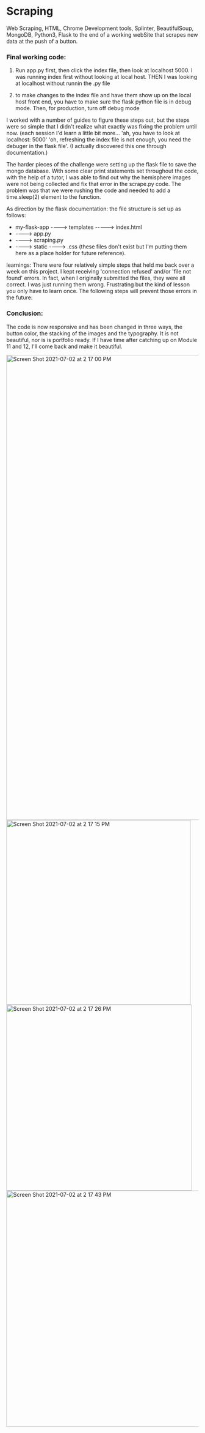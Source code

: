 # Scraping

Web Scraping, HTML, Chrome Development tools, Splinter, BeautifulSoup, MongoDB, Python3, Flask to the end of a working webSite that scrapes new data at the push of a button. 

### Final working code: 

1) Run app.py first, then click the index file, then look at localhost 5000. 
  I was running index first without looking at local host. THEN I was looking at localhost without runnin the .py file
  
2) to make changes to the index file and have them show up on the local host front end, you have to make sure the flask python file is in debug mode. Then, for production, turn off debug mode

I worked with a number of guides to figure these steps out, but the steps were so simple that I didn't realize what exactly was fixing the problem until now. (each session I'd learn a little bit more... 'ah, you have to look at localhost: 5000' 'oh, refreshing the index file is not enough, you need the debuger in the flask file'. (I actually discovered this one through documentation.) 

The harder pieces of the challenge were setting up the flask file to save the mongo database. With some clear print statements set throughout the code, with the help of a tutor, I was able to find out why the hemisphere images were not being collected and fix that error in the scrape.py code. The problem was that we were rushing the code and needed to add a time.sleep(2) element to the function. 

As direction by the flask documentation: the file structure is set up as follows: 
<ul><li>my-flask-app ----> templates -----> index.html </li>
<li>        ----> app.py</li>
<li>        ----> scraping.py</li>
<li>        ----> static ----> .css (these files don't exist but I'm putting them here as a place holder for future reference).</li>
</ul>
learnings:
There were four relatively simple steps that held me back over a week on this project. I kept receiving 'connection refused' and/or 'file not found' errors. In fact, when I originally submitted the files, they were all correct. I was just running them wrong. Frustrating but the kind of lesson you only have to learn once. The following steps will prevent those errors in the future: 




### Conclusion:

The code is now responsive and has been changed in three ways, the button color, the stacking of the images and the typography.
It is not beautiful, nor is is portfolio ready. If I have time after catching up on Module 11 and 12, I'll come back and make it beautiful. 





<img width="1216" alt="Screen Shot 2021-07-02 at 2 17 00 PM" src="https://user-images.githubusercontent.com/14239715/124314471-727b3880-db40-11eb-9ca9-f80a92623581.png">
<img width="483" alt="Screen Shot 2021-07-02 at 2 17 15 PM" src="https://user-images.githubusercontent.com/14239715/124314473-73ac6580-db40-11eb-842c-2780e3afc637.png">
<img width="486" alt="Screen Shot 2021-07-02 at 2 17 26 PM" src="https://user-images.githubusercontent.com/14239715/124314479-74dd9280-db40-11eb-83d6-02e194c5def9.png">
<img width="618" alt="Screen Shot 2021-07-02 at 2 17 43 PM" src="https://user-images.githubusercontent.com/14239715/124314483-760ebf80-db40-11eb-98df-79eb1501d1b4.png">


